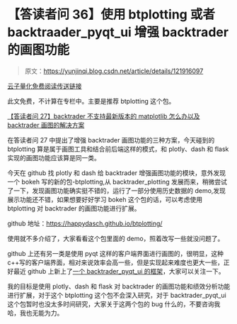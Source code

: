 # 【答读者问 36】使用 btplotting 或者 backtraader_pyqt_ui 增强 backtrader 的画图功能

> 原文：<https://yunjinqi.blog.csdn.net/article/details/121916097>

[云子量化免费阅读传送链接](https://www.yunjinqi.top/article/64)

此文免费，不计算在专栏中。主要是推荐 btplotting 这个包。

[【答读者问 27】backtrader 不支持最新版本的 matplotlib 怎么办以及 backtrader 画图的解决方案](https://yunjinqi.blog.csdn.net/article/details/121412412)

在答读者问 27 中提出了增强 backtrader 画图功能的三种方案，今天碰到的 btplotting 算是属于画图工具和结合前后端这样的模式，和 plotly、dash 和 flask 实现的画图功能应该算是同一类。

今天在 github 找 plotly 和 dash 给 backtrader 增强画图功能的模块，意外发现一个 bokeh 写的新的包-btplotting,从 backtrader_plotting 发展而来，稍微尝试了一下，发现画图功能确实挺不错的，运行了一部分使用历史数据的 demo,发现展示功能还不错，如果想要好好学习 bokeh 这个包的话，可以考虑使用 btplotting 对 backtrader 的画图功能进行扩展。

github 地址：https://happydasch.github.io/btplotting/

使用就不多介绍了，大家看看这个包里面的 demo，照着改写一些就没问题了。

github 上还有另一类是使用 pyqt 这样的客户端界面进行画图的，很明显，这种 c++写的客户端界面，相对来说效率会高一些，但是实现起来难度也更大一些，正好最近 github 上新上了[一个 backtrader_pyqt_ui 的框架](https://github.com/tianjixuetu/backtrader-pyqt-ui)，大家可以关注一下。

我的目标是使用 plotly、dash 和 flask 对 backtrader 的画图功能和绩效分析功能进行扩展，对于这个 btplotting 这个包不会深入研究，对于 backtrader_pyqt_ui 这个包暂时也没太多时间研究，大家关于这两个包的 bug 什么的，不要咨询我哈，我也无能为力。